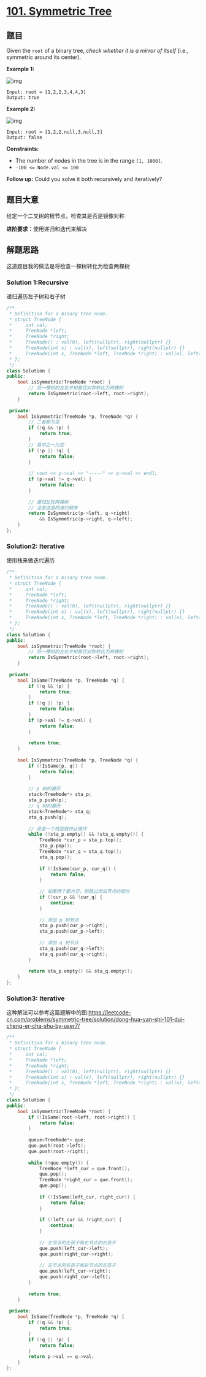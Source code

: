 # [101. Symmetric Tree](https://leetcode.com/problems/symmetric-tree/)

## 题目

Given the `root` of a binary tree, *check whether it is a mirror of itself* (i.e., symmetric around its center).

 

**Example 1:**

![img](https://assets.leetcode.com/uploads/2021/02/19/symtree1.jpg)

```
Input: root = [1,2,2,3,4,4,3]
Output: true
```

**Example 2:**

![img](https://assets.leetcode.com/uploads/2021/02/19/symtree2.jpg)

```
Input: root = [1,2,2,null,3,null,3]
Output: false
```

 

**Constraints:**

- The number of nodes in the tree is in the range `[1, 1000]`.
- `-100 <= Node.val <= 100`

 

**Follow up:** Could you solve it both recursively and iteratively?

## 题目大意

给定一个二叉树的根节点，检查其是否是镜像对称

**进阶要求**：使用递归和迭代来解决

## 解题思路

这道题目我的做法是将检查一棵树转化为检查两棵树

### Solution 1:Recursive

递归遍历左子树和右子树

````c++
/**
 * Definition for a binary tree node.
 * struct TreeNode {
 *     int val;
 *     TreeNode *left;
 *     TreeNode *right;
 *     TreeNode() : val(0), left(nullptr), right(nullptr) {}
 *     TreeNode(int x) : val(x), left(nullptr), right(nullptr) {}
 *     TreeNode(int x, TreeNode *left, TreeNode *right) : val(x), left(left), right(right) {}
 * };
 */
class Solution {
public:
    bool isSymmetric(TreeNode *root) {
        // 将一棵树的左右子树是否对称转化为两棵树
        return IsSymmetric(root->left, root->right);
    }
    
 private:
    bool IsSymmetric(TreeNode *p, TreeNode *q) {
        // 二者都为空
        if (!q && !p) {
            return true;
        }
        // 其中之一为空
        if (!p || !q) {
            return false;
        }
        
        // cout << p->val << "-----" << q->val << endl;
        if (p->val != q->val) {
            return false;
        }
        
        // 递归比较两棵树
        // 注意这里的递归顺序
        return IsSymmetric(p->left, q->right)
            && IsSymmetric(p->right, q->left);
    }
};
````

### Solution2: Iterative

使用栈来做迭代遍历

````c++
/**
 * Definition for a binary tree node.
 * struct TreeNode {
 *     int val;
 *     TreeNode *left;
 *     TreeNode *right;
 *     TreeNode() : val(0), left(nullptr), right(nullptr) {}
 *     TreeNode(int x) : val(x), left(nullptr), right(nullptr) {}
 *     TreeNode(int x, TreeNode *left, TreeNode *right) : val(x), left(left), right(right) {}
 * };
 */
class Solution {
public:
    bool isSymmetric(TreeNode *root) {
        // 将一棵树的左右子树是否对称转化为两棵树
        return IsSymmetric(root->left, root->right);
    }
    
 private:
    bool IsSame(TreeNode *p, TreeNode *q) {
        if (!q && !p) {
            return true;
        }
        if (!q || !p) {
            return false;
        }
        if (p->val != q->val) {
            return false;
        }
        
        return true;
    }
    
    bool IsSymmetric(TreeNode *p, TreeNode *q) {
        if (!IsSame(p, q)) {
            return false;
        }
        
        // p 树的遍历
        stack<TreeNode*> sta_p;
        sta_p.push(p);
        // q 树的遍历
        stack<TreeNode*> sta_q;
        sta_q.push(q);
        
        // 任意一个栈空就终止循环
        while (!sta_p.empty() && !sta_q.empty()) {
            TreeNode *cur_p = sta_p.top();
            sta_p.pop();
            TreeNode *cur_q = sta_q.top();
            sta_q.pop();
            
            if (!IsSame(cur_p, cur_q)) {
                return false;
            }
            
            // 如果两个都为空，则跳过添加节点的部分
            if (!cur_p && !cur_q) {
                continue;
            }
            
            // 添加 p 树节点
            sta_p.push(cur_p->right);
            sta_p.push(cur_p->left);
            
            // 添加 q 树节点
            sta_q.push(cur_q->left);
            sta_q.push(cur_q->right);
        }
        
        return sta_p.empty() && sta_q.empty();
    }
};
````

### Solution3: Iterative

这种解法可以参考这篇题解中的图:https://leetcode-cn.com/problems/symmetric-tree/solution/dong-hua-yan-shi-101-dui-cheng-er-cha-shu-by-user7/

````c++
/**
 * Definition for a binary tree node.
 * struct TreeNode {
 *     int val;
 *     TreeNode *left;
 *     TreeNode *right;
 *     TreeNode() : val(0), left(nullptr), right(nullptr) {}
 *     TreeNode(int x) : val(x), left(nullptr), right(nullptr) {}
 *     TreeNode(int x, TreeNode *left, TreeNode *right) : val(x), left(left), right(right) {}
 * };
 */
class Solution {
public:
    bool isSymmetric(TreeNode *root) {
        if (!IsSame(root->left, root->right)) {
            return false;
        }
        
        queue<TreeNode*> que;
        que.push(root->left);
        que.push(root->right);
        
        while (!que.empty()) {
            TreeNode *left_cur = que.front();
            que.pop();
            TreeNode *right_cur = que.front();
            que.pop();
            
            if (!IsSame(left_cur, right_cur)) {
                return false;
            }
            
            if (!left_cur && !right_cur) {
                continue;
            }
            
            // 左节点的左孩子和右节点的右孩子
            que.push(left_cur->left);
            que.push(right_cur->right);
            
            // 左节点的右孩子和右节点的左孩子
            que.push(left_cur->right);
            que.push(right_cur->left);
        }
        
        return true;
    }
    
 private:
    bool IsSame(TreeNode *p, TreeNode *q) {
        if (!q && !p) {
            return true;
        }
        if (!q || !p) {
            return false;
        }
        return p->val == q->val;
    }
};
````

